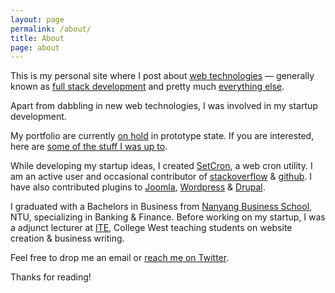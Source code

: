 ```yaml
---
layout: page
permalink: /about/
title: About
page: about
---
```


<p>This is my personal site where I post about <a href="/category/web/">web technologies</a> &mdash; generally known as <a href="http://www.forbes.com/sites/oreillymedia/2014/04/11/full-stack-developer-is-a-tall-order-bordering-on-unicorn-territory/">full stack development</a> and pretty much <a href="/category/everything/">everything else</a>.</p>

<p>Apart from dabbling in new web technologies, I was involved in my startup development.</p>

<p>My portfolio are currently <u>on hold</u> in prototype state. If you are interested, here are <a href="/portfolio/">some of the stuff I was up to</a>.</p>

<p>While developing my startup ideas, I created <a href="https://www.setcron.com">SetCron</a>, a web cron utility. I am an active user and occasional contributor of <a href="http://stackoverflow.com">stackoverflow</a> &amp; <a href="https://github.com">github</a>. I have also contributed plugins to <a href="http://www.joomla.org">Joomla</a>, <a href="http://wordpress.org">Wordpress</a> &amp; <a href="https://www.drupal.org">Drupal</a>.</p>

<p>I graduated with a Bachelors in Business from <a href="http://www.nbs.ntu.edu.sg">Nanyang Business School</a>, NTU, specializing in Banking &amp; Finance. Before working on my startup, I was a adjunct lecturer at <a href="http://www.ite.edu.sg">ITE</a>, College West teaching students on website creation &amp; business writing. </p>

<p>Feel free to drop me an 
<script type="text/javascript" language="javascript">
<!--
// Email obfuscator script 2.1 by Tim Williams, University of Arizona
// Random encryption key feature by Andrew Moulden, Site Engineering Ltd
// This code is freeware provided these four comment lines remain intact
// A wizard to generate this code is at http://www.jottings.com/obfuscator/
{ coded = "PAzf.AwK@TCzyK.BrC"
  key = "MXbVK8OP2S3k1nchx5i0YZNUjWGRqJFfBoI7yadgQuwmeLH6lDsrt4AzETp9vC"
  shift=coded.length
  link=""
  for (i=0; i<coded.length; i++) {
    if (key.indexOf(coded.charAt(i))==-1) {
      ltr = coded.charAt(i)
      link += (ltr)
    }
    else {     
      ltr = (key.indexOf(coded.charAt(i))-shift+key.length) % key.length
      link += (key.charAt(ltr))
    }
  }
document.write("<a href='mailto:"+link+"'>email</a>")
}
//-->
</script><noscript>email</noscript>
 or <a href="https://twitter.com/RyanYJL">reach me on Twitter</a>.</p>

<p>Thanks for reading!</p>